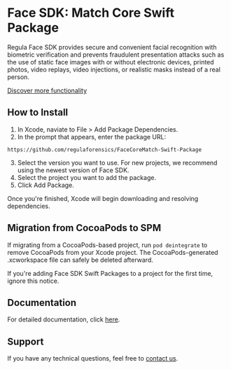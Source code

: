 # Face SDK: Match Core Swift Package

Regula Face SDK provides secure and convenient facial recognition with biometric verification and prevents fraudulent presentation attacks such as the use of static face images with or without electronic devices, printed photos, video replays, video injections, or realistic masks instead of a real person.

[Discover more functionality](https://regulaforensics.com/products/face-recognition-sdk/)

## How to Install

1. In Xcode, naviate to File > Add Package Dependencies.
2. In the prompt that appears, enter the package URL:

```
https://github.com/regulaforensics/FaceCoreMatch-Swift-Package
```
   
3. Select the version you want to use. For new projects, we recommend using the newest version of Face SDK.
4. Select the project you want to add the package.
5. Click Add Package.

Once you're finished, Xcode will begin downloading and resolving dependencies.

## Migration from CocoaPods to SPM

If migrating from a CocoaPods-based project, run `pod deintegrate` to remove CocoaPods from your Xcode project. The CocoaPods-generated .xcworkspace file can safely be deleted afterward. 

If you're adding Face SDK Swift Packages to a project for the first time, ignore this notice.

## Documentation

For detailed documentation, click [here](https://docs.regulaforensics.com/).

## Support

If you have any technical questions, feel free to [contact us](https://support.regulaforensics.com/hc/requests/new).
